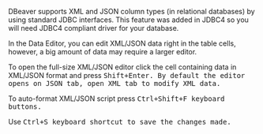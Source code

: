 DBeaver supports XML and JSON column types (in relational databases) by using standard JDBC interfaces. This feature was added in JDBC4 so you will need JDBC4 compliant driver for your database.

In the Data Editor, you can edit XML/JSON data right in the table cells, however, a big amount of data may require a larger editor.

To open the full-size XML/JSON editor click the cell containing data in XML/JSON format and press <kbd>Shift<kbd>+<kbd>Enter<kbd>. By default the editor opens on JSON tab, open XML tab to modify XML data.


To auto-format XML/JSON script press <kbd>Ctrl<kbd>+<kbd>Shift<kbd>+<kbd>F<kbd> keyboard buttons.


Use <kbd>Ctrl<kbd>+<kbd>S<kbd> keyboard shortcut to save the changes made.